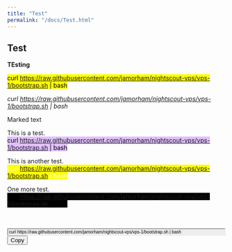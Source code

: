 ```yaml
---
title: "Test"
permalink: "/docs/Test.html"
---
```


## Test  
  
**TEsting**  
  
<mark>curl https://raw.githubusercontent.com/jamorham/nightscout-vps/vps-1/bootstrap.sh | bash</mark>  
  
*curl https://raw.githubusercontent.com/jamorham/nightscout-vps/vps-1/bootstrap.sh \| bash*  
  
<span style="background-color: #4F4F4F color: #fFfFfF">Marked text</span>   
  
  
  
This is a test.    
<mark style="background-color: #dFbFff"> curl https://raw.githubusercontent.com/jamorham/nightscout-vps/vps-1/bootstrap.sh | bash </mark>  
  
This is another test.    
<mark style="color: #fFfFff"> curl https://raw.githubusercontent.com/jamorham/nightscout-vps/vps-1/bootstrap.sh | bash </mark>  
  
One more test.    
<mark style="background-color: #000000"> curl https://raw.githubusercontent.com/jamorham/nightscout-vps/vps-1/bootstrap.sh | bash </mark>   
  
<br/>  
<br/>  

  
<input type="text" value="curl https://raw.githubusercontent.com/jamorham/nightscout-vps/vps-1/bootstrap.sh | bash" id="myInputText" style="border-color:#ededed; background-color:#ededed; width:100%; font-size:10px">  
<button onclick="FunctionCopyText()">Copy</button>
  
